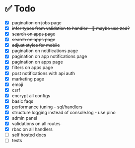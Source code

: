 # ✅ Todo

- [x] ~~pagination on jobs page~~
- [x] ~~infer types from validation to handler - 🤔 maybe use zod?~~
- [x] ~~search on apps page~~
- [x] ~~search on apps page~~
- [x] ~~adjust styles for mobile~~
- [x] pagination on notifications page
- [x] pagination on app notifications page
- [x] pagination on apps page
- [x] filters on apps page
- [x] post notifications with api auth
- [x] marketing page
- [x] emoji
- [x] csrf
- [x] encrypt all configs
- [x] basic faqs
- [x] performance tuning - sql/handlers
- [x] structure logging instead of console.log - use pino
- [x] admin panel
- [x] validations on all routes
- [x] rbac on all handlers
- [ ] self hosted docs
- [ ] tests
